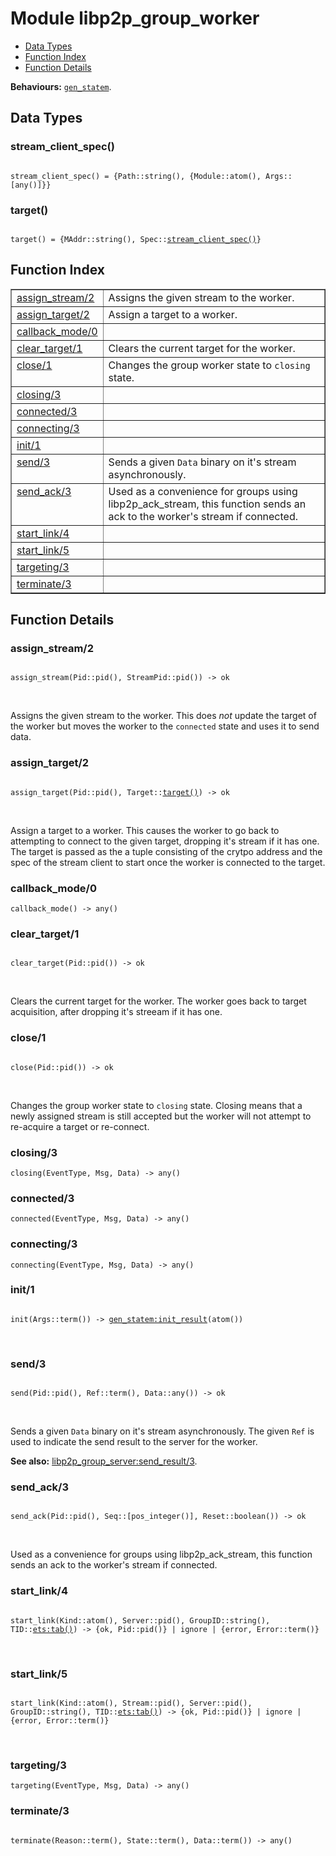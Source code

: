 

# Module libp2p_group_worker #
* [Data Types](#types)
* [Function Index](#index)
* [Function Details](#functions)

__Behaviours:__ [`gen_statem`](gen_statem.md).

<a name="types"></a>

## Data Types ##




### <a name="type-stream_client_spec">stream_client_spec()</a> ###


<pre><code>
stream_client_spec() = {Path::string(), {Module::atom(), Args::[any()]}}
</code></pre>




### <a name="type-target">target()</a> ###


<pre><code>
target() = {MAddr::string(), Spec::<a href="#type-stream_client_spec">stream_client_spec()</a>}
</code></pre>

<a name="index"></a>

## Function Index ##


<table width="100%" border="1" cellspacing="0" cellpadding="2" summary="function index"><tr><td valign="top"><a href="#assign_stream-2">assign_stream/2</a></td><td>Assigns the given stream to the worker.</td></tr><tr><td valign="top"><a href="#assign_target-2">assign_target/2</a></td><td>Assign a target to a worker.</td></tr><tr><td valign="top"><a href="#callback_mode-0">callback_mode/0</a></td><td></td></tr><tr><td valign="top"><a href="#clear_target-1">clear_target/1</a></td><td>Clears the current target for the worker.</td></tr><tr><td valign="top"><a href="#close-1">close/1</a></td><td>Changes the group worker state to <code>closing</code> state.</td></tr><tr><td valign="top"><a href="#closing-3">closing/3</a></td><td></td></tr><tr><td valign="top"><a href="#connected-3">connected/3</a></td><td></td></tr><tr><td valign="top"><a href="#connecting-3">connecting/3</a></td><td></td></tr><tr><td valign="top"><a href="#init-1">init/1</a></td><td></td></tr><tr><td valign="top"><a href="#send-3">send/3</a></td><td>Sends a given <code>Data</code> binary on it's stream asynchronously.</td></tr><tr><td valign="top"><a href="#send_ack-3">send_ack/3</a></td><td>Used as a convenience for groups using libp2p_ack_stream, this
function sends an ack to the worker's stream if connected.</td></tr><tr><td valign="top"><a href="#start_link-4">start_link/4</a></td><td></td></tr><tr><td valign="top"><a href="#start_link-5">start_link/5</a></td><td></td></tr><tr><td valign="top"><a href="#targeting-3">targeting/3</a></td><td></td></tr><tr><td valign="top"><a href="#terminate-3">terminate/3</a></td><td></td></tr></table>


<a name="functions"></a>

## Function Details ##

<a name="assign_stream-2"></a>

### assign_stream/2 ###

<pre><code>
assign_stream(Pid::pid(), StreamPid::pid()) -&gt; ok
</code></pre>
<br />

Assigns the given stream to the worker. This does _not_ update
the target of the worker but moves the worker to the `connected`
state and uses it to send data.

<a name="assign_target-2"></a>

### assign_target/2 ###

<pre><code>
assign_target(Pid::pid(), Target::<a href="#type-target">target()</a>) -&gt; ok
</code></pre>
<br />

Assign a target to a worker. This causes the worker to go back
to attempting to connect to the given target, dropping it's stream
if it has one. The target is passed as the a tuple consisting of
the crytpo address and the spec of the stream client to start once
the worker is connected to the target.

<a name="callback_mode-0"></a>

### callback_mode/0 ###

`callback_mode() -> any()`

<a name="clear_target-1"></a>

### clear_target/1 ###

<pre><code>
clear_target(Pid::pid()) -&gt; ok
</code></pre>
<br />

Clears the current target for the worker. The worker goes back
to target acquisition, after dropping it's streeam if it has one.

<a name="close-1"></a>

### close/1 ###

<pre><code>
close(Pid::pid()) -&gt; ok
</code></pre>
<br />

Changes the group worker state to `closing` state. Closing
means that a newly assigned stream is still accepted but the worker
will not attempt to re-acquire a target or re-connect.

<a name="closing-3"></a>

### closing/3 ###

`closing(EventType, Msg, Data) -> any()`

<a name="connected-3"></a>

### connected/3 ###

`connected(EventType, Msg, Data) -> any()`

<a name="connecting-3"></a>

### connecting/3 ###

`connecting(EventType, Msg, Data) -> any()`

<a name="init-1"></a>

### init/1 ###

<pre><code>
init(Args::term()) -&gt; <a href="gen_statem.md#type-init_result">gen_statem:init_result</a>(atom())
</code></pre>
<br />

<a name="send-3"></a>

### send/3 ###

<pre><code>
send(Pid::pid(), Ref::term(), Data::any()) -&gt; ok
</code></pre>
<br />

Sends a given `Data` binary on it's stream asynchronously. The given `Ref` is
used to indicate the send result to the server for the worker.

__See also:__ [libp2p_group_server:send_result/3](libp2p_group_server.md#send_result-3).

<a name="send_ack-3"></a>

### send_ack/3 ###

<pre><code>
send_ack(Pid::pid(), Seq::[pos_integer()], Reset::boolean()) -&gt; ok
</code></pre>
<br />

Used as a convenience for groups using libp2p_ack_stream, this
function sends an ack to the worker's stream if connected.

<a name="start_link-4"></a>

### start_link/4 ###

<pre><code>
start_link(Kind::atom(), Server::pid(), GroupID::string(), TID::<a href="ets.md#type-tab">ets:tab()</a>) -&gt; {ok, Pid::pid()} | ignore | {error, Error::term()}
</code></pre>
<br />

<a name="start_link-5"></a>

### start_link/5 ###

<pre><code>
start_link(Kind::atom(), Stream::pid(), Server::pid(), GroupID::string(), TID::<a href="ets.md#type-tab">ets:tab()</a>) -&gt; {ok, Pid::pid()} | ignore | {error, Error::term()}
</code></pre>
<br />

<a name="targeting-3"></a>

### targeting/3 ###

`targeting(EventType, Msg, Data) -> any()`

<a name="terminate-3"></a>

### terminate/3 ###

<pre><code>
terminate(Reason::term(), State::term(), Data::term()) -&gt; any()
</code></pre>
<br />

